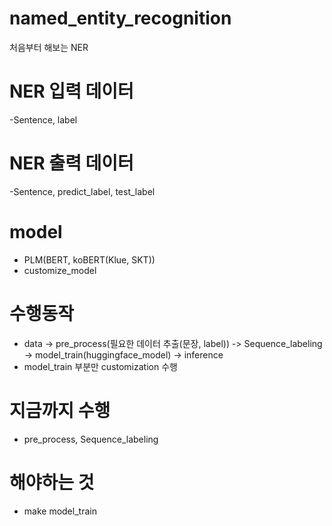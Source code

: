 # named_entity_recognition
  처음부터 해보는 NER

# NER 입력 데이터 
  -Sentence, label

# NER 출력 데이터
  -Sentence, predict_label, test_label


# model
- PLM(BERT, koBERT(Klue, SKT))
- customize_model

# 수행동작
- data -> pre_process(필요한 데이터 추출(문장, label)) -> Sequence_labeling -> model_train(huggingface_model) -> inference 
- model_train 부분만 customization 수행

# 지금까지 수행
- pre_process, Sequence_labeling


# 해야하는 것
- make model_train

